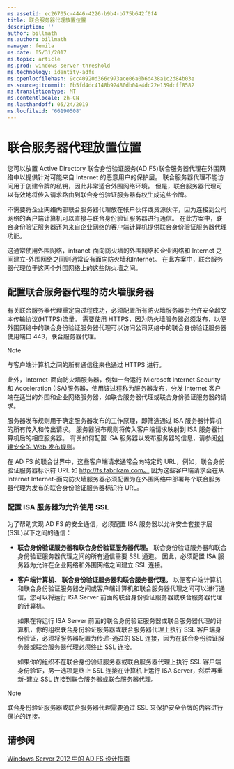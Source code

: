 ```yaml
---
ms.assetid: ec26705c-4446-4226-b9b4-b775b642f0f4
title: 联合服务器代理放置位置
description: ''
author: billmath
ms.author: billmath
manager: femila
ms.date: 05/31/2017
ms.topic: article
ms.prod: windows-server-threshold
ms.technology: identity-adfs
ms.openlocfilehash: 9cc40920d366c973ace06a0b6d438a1c2d84b03e
ms.sourcegitcommit: 0b5fd4dc4148b92480db04e4dc22e139dcff8582
ms.translationtype: MT
ms.contentlocale: zh-CN
ms.lasthandoff: 05/24/2019
ms.locfileid: "66190508"
---
```

# <a name="where-to-place-a-federation-server-proxy"></a>联合服务器代理放置位置

您可以放置 Active Directory 联合身份验证服务\(AD FS\)联合服务器代理在外围网络中以提供针对可能来自 Internet 的恶意用户的保护层。 联合服务器代理不能访问用于创建令牌的私钥，因此非常适合外围网络环境。 但是，联合服务器代理可以有效地将传入请求路由到联合身份验证服务器有权生成这些令牌。  
  
不需要将企业网络内部联合服务器代理放在帐户伙伴或资源伙伴，因为连接到公司网络的客户端计算机可以直接与联合身份验证服务器进行通信。 在此方案中，联合身份验证服务器还为来自企业网络的客户端计算机提供联合身份验证服务器代理功能。  
  
这通常使用外围网络，intranet\-面向防火墙的外围网络和企业网络和 Internet 之间建立\-外围网络之间则通常设有面向防火墙和Internet。 在此方案中，联合服务器代理位于这两个外围网络上的这些防火墙之间。  
  
## <a name="configuring-your-firewall-servers-for-a-federation-server-proxy"></a>配置联合服务器代理的防火墙服务器  
有关联合服务器代理重定向过程成功，必须配置所有防火墙服务器为允许安全超文本传输协议\(HTTPS\)流量。 需要使用 HTTPS，因为防火墙服务器必须发布，以便外围网络中的联合身份验证服务器代理可以访问公司网络中的联合身份验证服务器使用端口 443，联合服务器代理。  
  
> [!NOTE]  
> 与客户端计算机之间的所有通信往来也通过 HTTPS 进行。  
  
此外，Internet\-面向防火墙服务器，例如一台运行 Microsoft Internet Security 和 Acceleration \(ISA\)服务器，使用该过程称为服务器发布，分发 Internet 客户端在适当的外围和企业网络服务器，如联合服务器代理或联合身份验证服务器的请求。  
  
服务器发布规则用于确定服务器发布的工作原理，即筛选通过 ISA 服务器计算机的所有传入和传出请求。 服务器发布规则将传入客户端请求映射到 ISA 服务器计算机后的相应服务器。 有关如何配置 ISA 服务器以发布服务器的信息，请参阅[创建安全的 Web 发布规则](https://go.microsoft.com/fwlink/?LinkId=75182)。  
  
在 AD FS 的联合世界中，这些客户端请求通常会向特定的 URL，例如，联合身份验证服务器标识符 URL 如 http://fs.fabrikam.com。 因为这些客户端请求会在从 Internet Internet\-面向防火墙服务器必须配置为在外围网络中部署每个联合服务器代理为发布的联合身份验证服务器标识符 URL。  
  
### <a name="configuring-isa-server-to-allow-ssl"></a>配置 ISA 服务器为允许使用 SSL  
为了帮助实现 AD FS 的安全通信，必须配置 ISA 服务器以允许安全套接字层\(SSL\)以下之间的通信：  
  
-   **联合身份验证服务器和联合身份验证服务器代理。** 联合身份验证服务器和联合身份验证服务器代理之间的所有通信需要 SSL 通道。 因此，必须配置 ISA 服务器为允许在企业网络和外围网络之间建立 SSL 连接。  
  
-   **客户端计算机、 联合身份验证服务器和联合服务器代理。** 以便客户端计算机和联合身份验证服务器之间或客户端计算机和联合服务器代理之间可以进行通信，您可以将运行 ISA Server 前面的联合身份验证服务器或联合服务器代理的计算机。  
  
    如果在将运行 ISA Server 前面的联合身份验证服务器或联合服务器代理的计算机，你的组织联合身份验证服务器或联合服务器代理上执行 SSL 客户端身份验证，必须将服务器配置为传递\-通过的 SSL 连接，因为在联合身份验证服务器或联合服务器代理必须终止 SSL 连接。  
  
    如果你的组织不在联合身份验证服务器或联合服务器代理上执行 SSL 客户端身份验证，另一选项是终止 SSL 连接在计算机上运行 ISA Server，然后再重新\-建立 SSL 连接到联合服务器或联合服务器代理。  
  
> [!NOTE]  
> 联合身份验证服务器或联合服务器代理需要通过 SSL 来保护安全令牌的内容进行保护的连接。  
  
## <a name="see-also"></a>请参阅
[Windows Server 2012 中的 AD FS 设计指南](AD-FS-Design-Guide-in-Windows-Server-2012.md)
